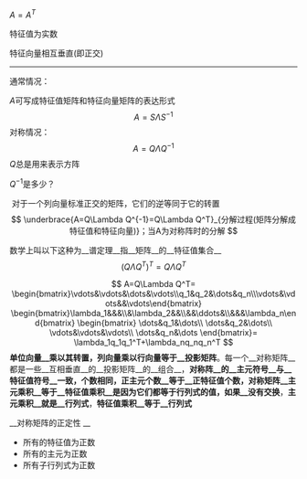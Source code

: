 $A=A^T$

特征值为实数

特征向量相互垂直(即正交)

---

通常情况：

$A$可写成特征值矩阵和特征向量矩阵的表达形式
$$
A=S\Lambda S^{-1}
$$
对称情况：
$$
A=Q\Lambda Q^{-1}
$$
$Q$总是用来表示方阵



$Q^{-1}$是多少？

​	对于一个列向量标准正交的矩阵，它们的逆等同于它的转置
$$
\underbrace{A=Q\Lambda Q^{-1}=Q\Lambda Q^T}_{分解过程(矩阵分解成特征值和特征向量)}；当A为对称阵时的分解
$$


数学上叫以下这种为__谱定理__指__矩阵__的__特征值集合__ 
$$
(Q\Lambda Q^T)^T=Q\Lambda Q^T
$$



$$
A=Q\Lambda Q^T= \begin{bmatrix}\vdots&\vdots&\dots&\vdots\\q_1&q_2&\dots&q_n\\\vdots&\vdots&&\vdots\end{bmatrix}
\begin{bmatrix}\lambda_1&&&\\&\lambda_2&&\\&&\ddots&\\&&&\lambda_n\end{bmatrix}
\begin{bmatrix}
	\dots&q_1&\dots\\
    \dots&q_2&\dots\\
    \vdots&\vdots&\vdots\\
    \dots&q_n&\dots
\end{bmatrix}=
\lambda_1q_1q_1^T+\lambda_nq_nq_n^T
$$
__单位向量__乘以其转置，列向量乘以行向量等于__投影矩阵__。每一个__对称矩阵__都是一些__互相垂直__的__投影矩阵__的__组合__，__对称阵__的__主元符号__与__特征值符号__一致，个数相同，__正主元个数__等于__正特征值个数__，对称矩阵__主元乘积__等于__特征值乘积__是因为它们都等于行列式的值，如果__没有交换__，__主元乘积__就是__行列式__，__特征值乘积__等于__行列式__ 



__对称矩阵的正定性 __

- 所有的特征值为正数
- 所有的主元为正数
- 所有子行列式为正数

